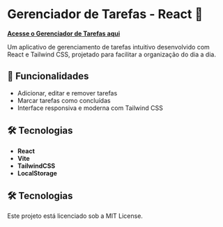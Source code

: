 # Gerenciador de Tarefas - React 📃

[**Acesse o Gerenciador de Tarefas aqui**](https://gerenciador-tarefas-react-two.vercel.app)

Um aplicativo de gerenciamento de tarefas intuitivo desenvolvido com React e Tailwind CSS, projetado para facilitar a organização do dia a dia.

## 🌟 Funcionalidades
- Adicionar, editar e remover tarefas
- Marcar tarefas como concluídas
- Interface responsiva e moderna com Tailwind CSS

## 🛠️ Tecnologias
- **React**  
- **Vite**  
- **TailwindCSS**
- **LocalStorage**

## 🛠️ Tecnologias
Este projeto está licenciado sob a MIT License.
